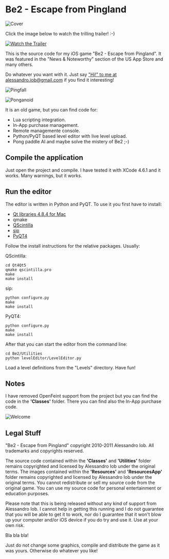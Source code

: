 Be2 - Escape from Pingland
==========================

![Cover](Slides/s0.jpg "Cover")

Click the image below to watch the trilling trailer! :-)

[![Watch the Trailer](https://img.youtube.com/vi/dBeq6l7NddA/hqdefault.jpg)](https://youtu.be/dBeq6l7NddA)

This is the source code for my iOS game "Be2 - Escape from Pingland". 
It was featured in the "News & Noteworthy" section of the US App Store and many others.

Do whatever you want with it. Just say ["Hi!" to me at alessandro.iob@gmail.com](mailto:alessandro.iob@gmail.com) if you find it interesting!


![Pingfall](Slides/s1.jpg "Pingfall")

![Ponganoid](Slides/s2.jpg "Ponganoid")

It is an old game, but you can find code for:

* Lua scripting integration.
* In-App purchase management.
* Remote managemente console.
* Python/PyQT based level editor with live level upload.
* Pong paddle AI and maybe solve the mistery of Be2 ;-)


Compile the application
-----------------------

Just open the project and compile. I have tested it with XCode 4.6.1 and it works. Many warnings, but it works.

Run the editor
--------------

The editor is written in Python and PyQT. To use it you first have to install:

* [Qt libraries 4.8.4 for Mac](http://releases.qt-project.org/qt4/source/qt-mac-opensource-4.8.4.dmg)
* qmake
* [QScintilla](http://www.riverbankcomputing.com/software/qscintilla/download)
* [sip](http://www.riverbankcomputing.com/software/sip/download)
* [PyQT4](http://www.riverbankcomputing.com/software/pyqt/download)

Follow the install instructions for the relative packages. Usually:

QScintilla:

	cd Qt4Qt5
    qmake qscintilla.pro
    make
    make install
	
sip:

	python configure.py
	make
	make install
	
PyQT4:

	python configure.py
	make
	make install

After that you can start the editor from the command line:

	cd Be2/Utilities
	python levelEditor/LevelEditor.py
	
Load a level definitions from the "Levels" directory. Have fun!

Notes
-----

I have removed OpenFeint support from the project but you can find the code in the **'Classes'** folder. 
There you can find also the In-App purchase code.

![Welcome](Slides/s4.jpg "Welcome")

Legal Stuff
-----------

"Be2 - Escape from Pingland" copyright 2010-2011 Alessandro Iob.
All trademarks and copyrights reserved.

The source code contained within the **'Classes'** and **'Utilities'** folder remains
copyrighted and licensed by Alessandro Iob under the original terms.
The images contained within the **'Resources'** and **'ResourcesApp'** folder remains
copyrighted and licensed by Alessandro Iob under the original terms.
You cannot redistribute or sell my source code from the original
game. You can use my source code for personal entertainment or
education purposes.

Please note that this is being released without any kind of support
from Alessandro Iob. I cannot help in getting this running
and I do not guarantee that you will be able to get it to work, nor
do I guarantee that it won't blow up your computer and/or iOS device
if you do try and use it. Use at your own risk.

Bla bla bla!

Just do not change some graphics, compile and distribute the game as it was yours.
Otherwise do whatever you like!
